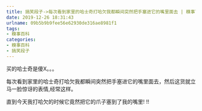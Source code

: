 ```yaml
---
title: 搞笑段子->每次看到家里的哈士奇打哈欠我都瞬间突然把手塞进它的嘴里面去 | 糗事百科
date: 2019-12-26 18:31:43
urlname: 09b5b9b9fee56e62930de316ae8981f1
tags: 
- 糗事百科
categories:
- 糗事百科
- 搞笑段子
---
```

买的哈士奇是傻X。。。

每次看到家里的哈士奇打哈欠我都瞬间突然把手塞进它的嘴里面去，然后这货就立马一脸惊讶的表情,经常这样。

直到今天我打哈欠的时候它竟然把它的爪子塞到了我的嘴里! !!



